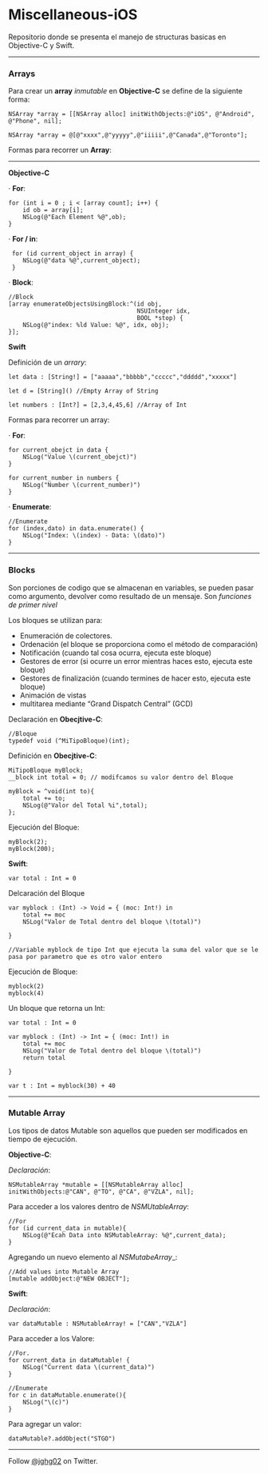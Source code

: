 # Miscellaneous-iOS


Repositorio donde se presenta el manejo de structuras basicas en Objective-C y Swift.
***

### Arrays

Para crear un __array__ _inmutable_ en __Objective-C__ se define de la siguiente forma: 

	NSArray *array = [[NSArray alloc] initWithObjects:@"iOS", @"Android", @"Phone", nil];
	
	NSArray *array = @[@"xxxx",@"yyyyy",@"iiiii",@"Canada",@"Toronto"];


Formas para recorrer un __Array__:
***
__Objective-C__

· __For__:

	for (int i = 0 ; i < [array count]; i++) {
        id ob = array[i];
        NSLog(@"Each Element %@",ob);
    }
    
· __For / in__:

	 for (id current_object in array) {
        NSLog(@"data %@",current_object);
     }
     
· __Block__:

    //Block
    [array enumerateObjectsUsingBlock:^(id obj,
                                        NSUInteger idx,
                                        BOOL *stop) {
        NSLog(@"index: %ld Value: %@", idx, obj);
    }];

__Swift__

Definición de un _arrary_:

	let data : [String!] = ["aaaaa","bbbbb","ccccc","ddddd","xxxxx"]
	
	let d = [String]() //Empty Array of String
	
	let numbers : [Int?] = [2,3,4,45,6] //Array of Int
	
Formas para recorrer un array:

· __For__:

	for current_obejct in data {
    	NSLog("Value \(current_obejct)")
	}
	
	for current_number in numbers {
    	NSLog("Number \(current_number)")
	}
	
· __Enumerate__:

	//Enumerate
	for (index,dato) in data.enumerate() {
    	NSLog("Index: \(index) - Data: \(dato)")
	}
	
***
### Blocks


Son porciones de codigo que se almacenan en variables, se pueden pasar como argumento, devolver como resultado de un mensaje. Son _funciones de primer nivel_

Los bloques se utilizan para:

- Enumeración de colectores.
- Ordenación (el bloque se proporciona como el método de comparación)
- Notificación (cuando tal cosa ocurra, ejecuta este bloque)
- Gestores de error (si ocurre un error mientras haces esto, ejecuta este bloque)
- Gestores de finalización (cuando termines de hacer esto, ejecuta este bloque)
- Animación de vistas
- multitarea mediante “Grand Dispatch Central” (GCD)

Declaración en __Obecjtive-C__:

	//Bloque
	typedef void (^MiTipoBloque)(int);
	
Definición en __Obecjtive-C__:

	MiTipoBloque myBlock;
    __block int total = 0; // modifcamos su valor dentro del Bloque
    
    myBlock = ^void(int to){
        total += to;
        NSLog(@"Valor del Total %i",total);
    };

Ejecución del Bloque: 

    myBlock(2);
    myBlock(200);
    
__Swift__:


	var total : Int = 0

Delcaración del Bloque

	var myblock : (Int) -> Void = { (moc: Int!) in
    	total += moc
	    NSLog("Valor de Total dentro del bloque \(total)")
    
	}
	
	//Variable myblock de tipo Int que ejecuta la suma del valor que se le pasa por parametro que es otro valor entero 
	
Ejecución de Bloque:
	
	myblock(2)
	myblock(4)

Un bloque que retorna un Int: 

	var total : Int = 0

	var myblock : (Int) -> Int = { (moc: Int!) in
    	total += moc
	    NSLog("Valor de Total dentro del bloque \(total)")
    	return total
    
	}

	var t : Int = myblock(30) + 40


***

### Mutable Array

Los tipos de datos Mutable son aquellos que pueden ser modificados en tiempo de ejecución. 


__Objective-C__:

_Declaración_:

	NSMutableArray *mutable = [[NSMutableArray alloc] initWithObjects:@"CAN", @"TO", @"CA", @"VZLA", nil];
	
Para acceder a los valores dentro de _NSMUtableArray_:

	//For
    for (id current_data in mutable){
        NSLog(@"Ecah Data into NSMutableArray: %@",current_data);
    }
    
Agregando un nuevo elemento al _NSMutabeArray__:

	//Add values into Mutable Array
    [mutable addObject:@"NEW OBJECT"];
    
__Swift__:

_Declaración_:

	var dataMutable : NSMutableArray! = ["CAN","VZLA"]
	
Para acceder a los Valore: 

	//For.
	for current_data in dataMutable! {
    	NSLog("Current data \(current_data)")
	}

	//Enumerate
	for c in dataMutable.enumerate(){
    	NSLog("\(c)")
	}
	
Para agregar un valor: 

	dataMutable?.addObject("STGO")


***

Follow [@jghg02](https://twitter.com/jghg02) on Twitter.
